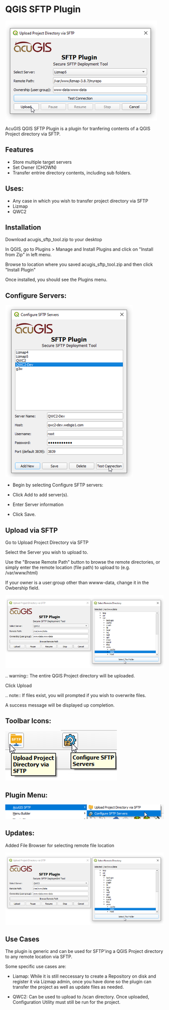 # QGIS SFTP Plugin

![SFTP Upload QGIS](docs/Upload.png)

AcuGIS QGIS SFTP Plugin is a plugin for tranfering contents of a QGIS Project directory via SFTP.

## Features

- Store multiple target servers
- Set Owner (CHOWN)
- Transfer entrire directory contents, including sub folders.
  

## Uses:

- Any case in which you wish to transfer project directory via SFTP
- Lizmap
- QWC2

## Installation

Download acugis_sftp_tool.zip to your desktop

In QGIS, go to Plugins > Manage and Install Plugins and click on "Install from Zip" in left menu.

Browse to location where you saved acugis_sftp_tool.zip and then click "Install Plugin"

Once installed, you should see the Plugins menu.


## Configure Servers:

![SFTP Plugin](docs/ConfigureSFTPServers.png) 

- Begin by selecting Configure SFTP servers:  

- Click Add to add server(s).

- Enter Server information

- Click Save.

## Upload via SFTP

Go to Upload Project Directory via SFTP

Select the Server you wish to upload to.  

Use the "Browse Remote Path" button to browse the remote directories, or simply enter the remote location (file path) to upload to (e.g. /var/www/html)

If your owner is a user:group other than wwww-data, change it in the Owbership field.

![SFTP Plugin](docs/UploadQGISProject.png)

.. warning::
    The entire QGIS Project directory will be uploaded.

Click Upload

.. note::
    If files exist, you will prompted if you wish to overwrite files.
    
A success message will be displayed up completion.


## Toolbar Icons:

![SFTP Plugin for QGIS](docs/PluginToolbar.fw.png)


## Plugin Menu:

![SFTP Plugin for QGIS](docs/Menu.png)

## Updates:

Added File Browser for selecting remote file location

![SFTP Plugin](docs/UploadQGISProject.png)

## Use Cases


The plugin is generic and can be used for SFTP'ing a QGIS Project directory to any remote location via SFTP.

Some specific use cases are:

- Liamap: While it is still neccessary to create a Repository on disk and register it via Lizmap admin, once you have done so the plugin can transfer the project as well as update files as needed.

- QWC2: Can be used to upload to /scan directory.  Once uploaded, Configuration Utility must still be run for the project.











